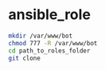 # ansible_role


```bash
mkdir /var/www/bot
chmod 777 -R /var/www/bot
cd path_to_roles_folder
git clone  
```
